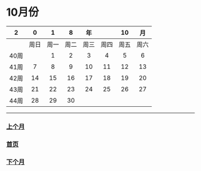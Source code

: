 # 10月份 

|2|0|1|8|年||10|月|
|:---:|:---:|:---:|:---:|:---:|:---:|:---:|:---:|
||周日|周一|周二|周三|周四|周五|周六|
|40周||1|2|3|4|5|6|
|41周|7|8|9|10|11|12|13|
|42周|14|15|16|17|18|19|20|
|43周|21|22|23|24|25|26|27|
|44周|28|29|30|||||


---
### [上个月](https://github.com/queenta/goddog/blob/master/Sep.md)
### [首页](https://github.com/queenta/goddog/blob/master/README.md)
### [下个月](https://github.com/queenta/goddog/blob/master/Nov.md)
